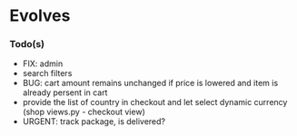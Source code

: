 # Evolves

### Todo(s)
 - FIX: admin
 - search filters
 - BUG: cart amount remains unchanged if price is lowered and item is already persent in cart
 - provide the list of country in checkout and let select dynamic currency (shop views.py - checkout view)
 - URGENT: track package, is delivered?